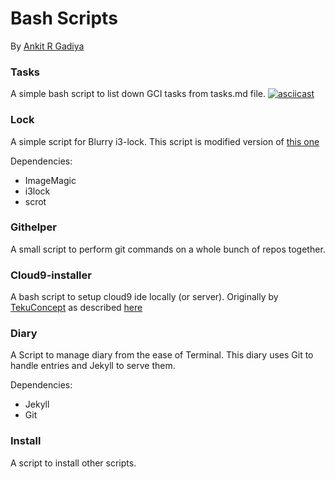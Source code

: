 # Bash Scripts
By [Ankit R Gadiya](http://ankitrgadiya.me)

### Tasks
A simple bash script to list down GCI tasks from tasks.md file.
[![asciicast](https://asciinema.org/a/96349.png)](https://asciinema.org/a/96349)

### Lock
A simple script for Blurry i3-lock.
This script is modified version of [this one](https://gist.github.com/x421/ba39ca927c88b2e0ae5c)

Dependencies:
- ImageMagic
- i3lock
- scrot

### Githelper
A small script to perform git commands on a whole bunch of repos together.

### Cloud9-installer
A bash script to setup cloud9 ide locally (or server). Originally by [TekuConcept](https://github.com/TekuConcept) as
described [here](https://gist.github.com/RIAEvangelist/6335743#gistcomment-1755623)

### Diary
A Script to manage diary from the ease of Terminal. This diary uses Git to handle entries and Jekyll to serve them.

Dependencies:
- Jekyll
- Git

### Install
A script to install other scripts.
